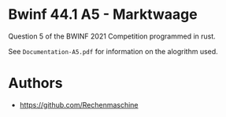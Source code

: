 # Bwinf 44.1 A5 - Marktwaage
Question 5 of the BWINF 2021 Competition programmed in rust.

See `Documentation-A5.pdf` for information on the alogrithm used.

# Authors
- https://github.com/Rechenmaschine
